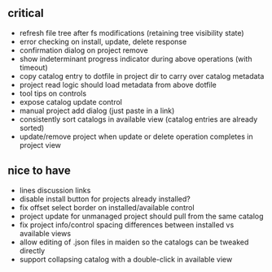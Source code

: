 ## critical

* refresh file tree after fs modifications (retaining tree visibility state)
* error checking on install, update, delete response
* confirmation dialog on project remove
* show indeterminant progress indicator during above operations (with timeout)
* copy catalog entry to dotfile in project dir to carry over catalog metadata
* project read logic should load metadata from above dotfile
* tool tips on controls
* expose catalog update control
* manual project add dialog (just paste in a link)
* consistently sort catalogs in available view (catalog entries are already sorted)
* update/remove project when update or delete operation completes in project view

## nice to have

* lines discussion links
* disable install button for projects already installed?
* fix offset select border on installed/available control
* project update for unmanaged project should pull from the same catalog
* fix project info/control spacing differences between installed vs available views
* allow editing of .json files in maiden so the catalogs can be tweaked directly
* support collapsing catalog with a double-click in available view

